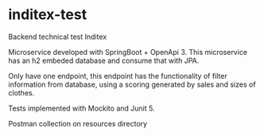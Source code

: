 # inditex-test
Backend technical test Inditex 

Microservice developed with SpringBoot + OpenApi 3. This microservice has an h2 embeded database and consume that with JPA.

Only have one endpoint, this endpoint has the functionality of filter information from database, using a scoring generated by sales and sizes of clothes.

Tests implemented with Mockito and Junit 5.

Postman collection on resources directory
